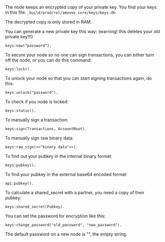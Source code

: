 The node keeps an encrypted copy of your private key.
You find your keys in this file:
`_build/prod/rel/amoveo_core/keys/keys.db`

The decrypted copy is only stored in RAM.

You can generate a new private key this way: (warning! this deletes your old private key!!!)
```
keys:new("password").
```

To secure your node so no one can sign transactions, you can either turn off the node, or you can do this command:
```
keys:lock().
```

To unlock your node so that you can start signing transactions again, do this:
```
keys:unlock("password").
```

To check if you node is locked:
```
keys:status().
```

To manually sign a transaction:
```
keys:sign(Transactions, AccountRoot).
```

To manually sign raw binary data:
```
keys:raw_sign(<<"binary data">>).
```

To find out your pubkey in the internal binary format:
```
keys:pubkey().
```

To find your pubkey in the external base64 encoded format:
```
api:pubkey().
```

To calculate a shared_secret with a partner, you need a copy of their pubkey:
```
keys:shared_secret(Pubkey).
```


You can set the password for encryption like this:
```
keys:change_password("old_password", "new_password").
```
The default password on a new node is "", the empty string.

